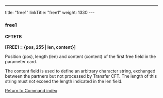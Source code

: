 ---
title: "free1"
linkTitle: "free1"
weight: 1330
--- <span id="free1"></span>

### free1

#### CFTETB

****[FREE1 = {pos, 255 &#124; len,
content}]****

Position (pos), length (len) and content (content) of the first free
field in the parameter card.

The content field is used to
define an arbitrary character string, exchanged between the partners but
not processed by Transfer CFT. The length of this string must
not exceed the length indicated in the len
field.

[Return to Command index](../../)
